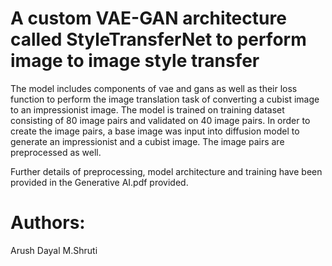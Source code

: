 # A custom VAE-GAN architecture called StyleTransferNet to perform image to image style transfer
The model includes components of vae and gans as well as their loss function to perform the image translation task of converting a cubist image to an impressionist image. The model is trained on training dataset consisting of 80 image pairs and validated on 40 image pairs. In order to create the image pairs, a base image was input into diffusion model to generate an impressionist and a cubist image. The image pairs are preprocessed as well.

Further details of preprocessing, model architecture and training have been provided in the Generative AI.pdf provided. 

# Authors:
Arush Dayal
M.Shruti
